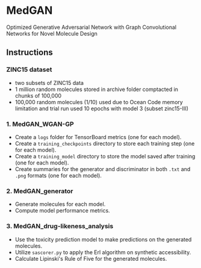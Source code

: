 # MedGAN
 Optimized Generative Adversarial Network with Graph Convolutional Networks for Novel Molecule Design

## Instructions

### ZINC15 dataset
- two subsets of ZINC15 data
- 1 million random molecules stored in archive folder comptacted in chunks of 100,000
- 100,000 random molecules (1/10) used due to Ocean Code memory limitation and trial run used 10 epochs with model 3 (subset zinc15-III)

### 1. MedGAN_WGAN-GP
- Create a `logs` folder for TensorBoard metrics (one for each model).
- Create a `training_checkpoints` directory to store each training step (one for each model).
- Create a `training_model` directory to store the model saved after training (one for each model).
- Create summaries for the generator and discriminator in both `.txt` and `.png` formats (one for each model).

### 2. MedGAN_generator
- Generate molecules for each model.
- Compute model performance metrics.

### 3. MedGAN_drug-likeness_analysis
- Use the toxicity prediction model to make predictions on the generated molecules.
- Utilize `sascorer.py` to apply the Erl algorithm on synthetic accessibility.
- Calculate Lipinski's Rule of Five for the generated molecules.
